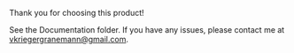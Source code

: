 Thank you for choosing this product!

See the Documentation folder.
If you have any issues, please contact me at vkriegergranemann@gmail.com.
